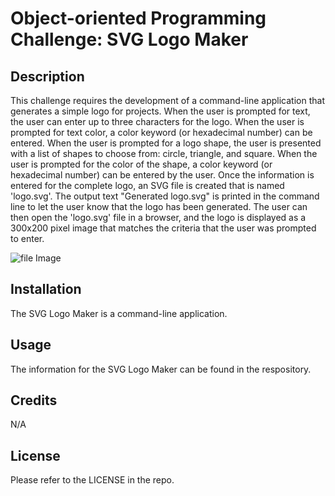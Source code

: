 # Object-oriented Programming Challenge: SVG Logo Maker 

## Description
This challenge requires the development of a command-line application that generates a simple logo for projects. When the user is prompted for text, the user can enter up to three characters for the logo. When the user is prompted for text color, a color keyword (or hexadecimal number) can be entered. When the user is prompted for a logo shape, the user is presented with a list of shapes to choose from: circle, triangle, and square. When the user is prompted for the color of the shape, a color keyword (or hexadecimal number) can be entered by the user. Once the information is entered for the complete logo, an SVG file is created that is named 'logo.svg'. The output text "Generated logo.svg" is printed in the command line to let the user know that the logo has been generated. The user can then open the 'logo.svg' file in a browser, and the logo is displayed as a 300x200 pixel image that matches the criteria that the user was prompted to enter.


<img src="" alt="file Image" title="file Screenshot">


## Installation

The SVG Logo Maker is a command-line application.

## Usage

The information for the SVG Logo Maker can be found in the respository.

## Credits

N/A

## License

Please refer to the LICENSE in the repo.
